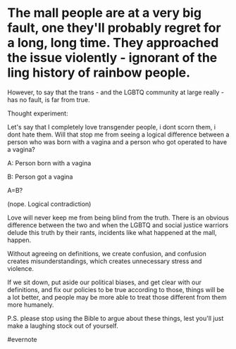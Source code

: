 # The mall people are at a very big fault, one they'll probably regret for a long, long time. They approached the issue violently - ignorant of the ling history of rainbow people.

However, to say that the trans - and the LGBTQ community at large really - has no fault, is far from true.

Thought experiment:

Let's say that I completely love transgender people, i dont scorn them, i dont hate them. Will that stop me from seeing a logical difference between a person who was born with a vagina and a person who got operated to have a vagina?

A: Person born with a vagina

B: Person got a vagina

A=B?

(nope. Logical contradiction)

Love will never keep me from being blind from the truth. There is an obvious difference between the two and when the LGBTQ and social justice warriors delude this truth by their rants, incidents like what happened at the mall, happen.

Without agreeing on definitions, we create confusion, and confusion creates misunderstandings, which creates unnecessary stress and violence.

If we sit down, put aside our political biases, and get clear with our definitions, and fix our policies to be true according to those, things will be a lot better, and people may be more able to treat those different from them more humanely.

P.S. please stop using the Bible to argue about these things, lest you'll just make a laughing stock out of yourself.

\#evernote


